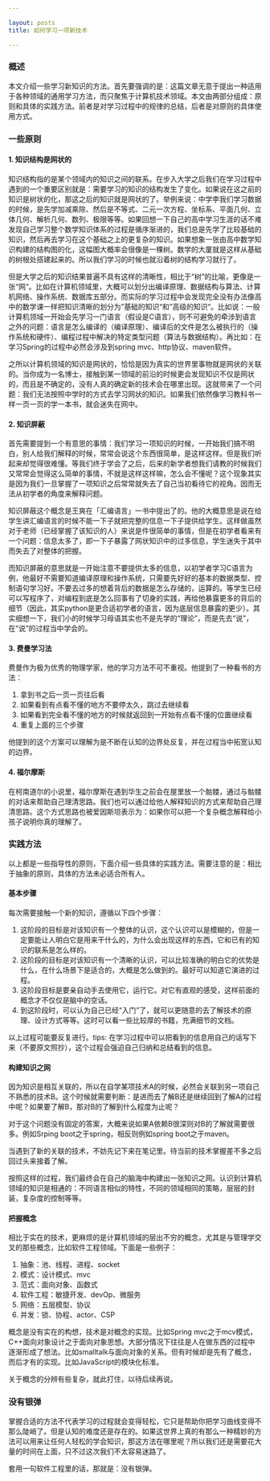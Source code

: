 ```yaml
---

layout: posts
title: 如何学习一项新技术

---
```


### 概述
本文介绍一些学习新知识的方法。首先要强调的是：这篇文章无意于提出一种适用于各种领域的通用学习方法，而只聚焦于计算机技术领域。本文由两部分组成：原则和具体的实践方法。前者是对学习过程中的规律的总结，后者是对原则的具体使用方式。
### 一些原则
#### 1. 知识结构是网状的
知识结构指的是某个领域内的知识之间的联系。在步入大学之后我们在学习过程中遇到的一个重要区别就是：需要学习的知识的结构发生了变化。如果说在这之前的知识是树状的化，那这之后的知识就是网状的了。举例来说：中学李我们学习数据的时候，是先学加减乘除、然后是不等式、二元一次方程、坐标系、平面几何、立体几何、解析几何、数列、极限等等。如果回想一下自己的高中学习生涯的话不难发现自己学习整个数学知识体系的过程是循序渐进的，我们总是先学了比较基础的知识，然后再去学习在这个基础之上的更复杂的知识。如果想象一张由高中数学知识构建的结构图的化，这幅图大概率会很像是一棵树。数学的大厦就是这样从基础的树根处搭建起来的。所以我们学习的时候也就沿着树的结构学习就行了。

但是大学之后的知识结果普遍不具有这样的清晰性，相比于“树”的比喻，更像是一张“网“。比如在计算机领域里，大概可以划分出编译原理、数据结构与算法、计算机网络、操作系统、数据库五部分。而实际的学习过程中会发现完全没有办法像高中的数学课一样把知识清晰的划分为”基础的知识“和”高级的知识“。比如说：一般计算机领域一开始会先学习一门语言（假设是C语言），则不可避免的牵涉到语言之外的问题：语言是怎么编译的（编译原理）、编译后的文件是怎么被执行的（操作系统和硬件）、编程过程中解决的特定类型问题（算法与数据结构）。再比如：在学习Spring的过程中必然会涉及到spring mvc、http协议、maven软件。

之所以计算机领域的知识是网状的，恰恰是因为真实的世界里事物就是网状的关联的。当你成为一名博士，接触到某一领域的前沿的时候更会发现知识不仅是网状的，而且是不确定的，没有人真的确定新的技术会在哪里出现。这就带来了一个问题：我们无法按照中学时的方式去学习网状的知识。如果我们依然像学习教科书一样一页一页的学一本书，就会迷失在网中。

#### 2. 知识屏蔽
首先需要提到一个有意思的事情：我们学习一项知识的时候，一开始我们搞不明白，别人给我们解释的时候，常常会说这个东西很简单，是这样这样。但是我们听起来却觉得很难懂。等我们终于学会了之后，后来的新学者想我们请教的时候我们又常常会觉得这么简单的事情，不就是这样这样嘛，怎么会不懂呢？这个现象其实是因为我们一旦掌握了一项知识之后常常就失去了自己当初看待它的视角。因而无法从初学者的角度来解释问题。

知识屏蔽这个概念是王爽在「汇编语言」一书中提出了的。他的大概意思是说在给学生讲汇编语言的时候不能一下子就把完整的信息一下子提供给学生。这样做虽然对于老师（已经掌握了该知识的人）来说是件很简单的事情，但是在初学者看来有一个问题：信息太多了，即一下子暴露了网状知识中的过多信息，学生迷失于其中而失去了对整体的把握。

而知识屏蔽的意思就是一开始注意不要提供太多的信息，以初学者学习C语言为例，他最好不需要知道编译原理和操作系统，只需要先好好的基本的数据类型、控制语句学习好。不要去过多的想着背后的数据是怎么存储的，运算的。等学生已经可以写程序了，对编程到底是怎么回事有了切身的实践，再给他暴露更多的背后的细节（因此，其实python是更合适初学者的语言，因为底层信息暴露的更少）。其实细想一下，我们小的时候学习母语其实也不是先学的“理论”，而是先去“说”，在“说”的过程当中学会的。

#### 3. 费曼学习法
费曼作为极为优秀的物理学家，他的学习方法不可不重视。他提到了一种看书的方法：
1. 拿到书之后一页一页往后看
2. 如果看到有点看不懂的地方不要停太久，跳过去继续看
3. 如果看到完全看不懂的地方的时候就返回到一开始有点看不懂的位置继续看
4. 重复上面的三个步骤

他提到的这个方案可以理解为是不断在认知的边界处反复，并在过程当中拓宽认知的边界。
#### 4. 福尔摩斯
在柯南道尔的小说里，福尔摩斯在遇到华生之前会在屋里放一个骷髅，通过与骷髅的对话来帮助自己理清思路。我们也可以通过给他人解释知识的方式来帮助自己理清思路。这个方式思路也被爱因斯坦表示为：如果你可以把一个复杂概念解释给小孩子说明你真的理解了。

### 实践方法
以上都是一些指导性的原则，下面介绍一些具体的实践方法。需要注意的是：相比于抽象的原则，具体的方法未必适合所有人。
#### 基本步骤
每次需要接触一个新的知识，遵循以下四个步骤：
1. 这阶段的目标是对该知识有一个整体的认识，这个认识可以是模糊的，但是一定要能让人明白它是用来干什么的，为什么会出现这样的东西，它和已有的知识的联系是怎么样的。
2. 这阶段的目标是对该知识有一个清晰的认识，可以比较准确的明白它的优势是什么，在什么场景下是适合的，大概是怎么做到的。最好可以知道它演进的过程。
3. 这阶段目标是要亲自动手去使用它，运行它。对它有直观的感受，这样前面的概念才不仅仅是脑中的空话。
4. 到这阶段时，可以认为自己已经“入门”了，就可以更随意的去了解技术的原理、设计方式等等。这时可以看一些比较厚的书籍，充满细节的文档。

以上过程可能要反复进行。tips: 在学习过程中可以把看到的信息用自己的话写下来（不要原文照抄），这个过程会强迫自己归纳和总结看到的信息。

#### 构建知识之网
因为知识是相互关联的，所以在自学某项技术A的时候，必然会关联到另一项自己不熟悉的技术B。这个时候就需要判断：是进而去了解B还是继续回到了解A的过程中呢？如果要了解B，那对B的了解到什么程度为止呢？

对于这个问题没有固定的答案，大概来说如果A依赖B很深则对B的了解就需要很多。例如Srping boot之于spring，相反则例如spring boot之于maven。

当遇到了新的关联的技术，不妨先记下来在笔记里。待当前的技术掌握差不多之后回过头来接着了解。

按照这样的过程，我们最终会在自己的脑海中构建出一张知识之网。认识到计算机领域的知识是相通的：不同语言相似的特性，不同的领域相同的策略，层层的封装，复杂度的控制等等。

#### 把握概念
相比于实在的技术，更麻烦的是计算机领域的层出不穷的概念，尤其是与管理学交叉的那些概念，比如软件工程领域。下面是一些例子：

1. 抽象：池、线程、进程、socket
2. 模式：设计模式、mvc
3. 范式：面向对象、函数式
4. 软件工程：敏捷开发、devOp、微服务
5. 网络：五层模型、协议
6. 并发：锁、协程、actor、CSP

概念是没有实在的构想，技术是对概念的实现。比如Spring mvc之于mcv模式，C++面向对象设计之于面向对象思想。大部分情况下往往是人在做东西的过程中逐渐形成了想法。比如smalltalk与面向对象的关系。但有时候却是先有了概念，而后才有的实现。比如JavaScript的模块化标准。

关于概念的分辨有些复杂，就此打住，以待后续再说。

### 没有银弹

掌握合适的方法不代表学习的过程就会变得轻松，它只是帮助你把学习曲线变得不那么陡峭了。但是认知的难度还是存在的。如果这世界上真的有那么一种精妙的方法可以用来让任何人轻松的学会知识，那这方法在哪里呢？所以我们还是需要花大量的时间在上面，只不过这次我们不太容易迷路了。

套用一句软件工程里的话，那就是：没有银弹。
